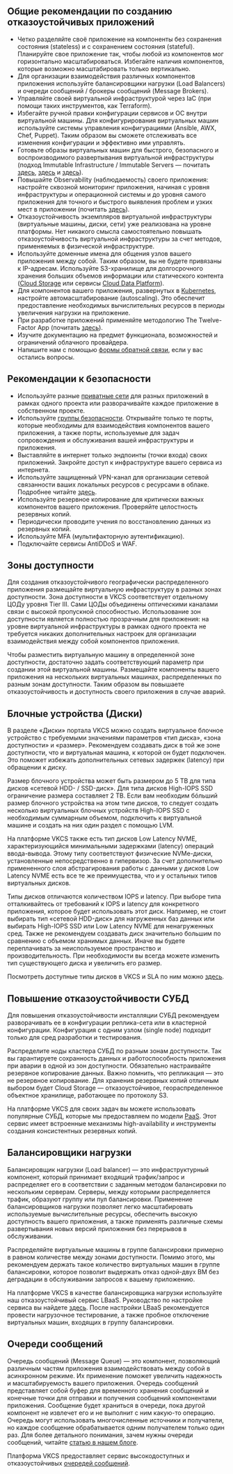 ## Общие рекомендации по созданию отказоустойчивых приложений

- Четко разделяйте своё приложение на компоненты без сохранения состояния (stateless) и с сохранением состояния (stateful). Планируйте свое приложение так, чтобы любой из компонентов мог горизонтально масштабироваться. Избегайте наличия компонентов, которые возможно масштабировать только вертикально.
- Для организации взаимодействия различных компонентов приложения используйте балансировщики нагрузки (Load Balancers) и очереди сообщений / брокеры сообщений (Message Brokers).
- Управляйте своей виртуальной инфраструктурой через IaC (при помощи таких инструментов, как Terraform).
- Избегайте ручной правки конфигурации сервисов и ОС внутри виртуальной машины. Для конфигурирования виртуальных машин используйте системы управления конфигурациями (Ansible, AWX, Chef, Puppet). Таким образом вы сможете отслеживать все изменения конфигурации и эффективно ими управлять.
- Готовьте образы виртуальных машин для быстрого, безопасного и воспроизводимого развертывания виртуальной инфраструктуры (подход Immutable Infrastructure / Immutable Servers — почитать [здесь](https://martinfowler.com/bliki/ImmutableServer.html), [здесь](https://www.hashicorp.com/resources/what-is-mutable-vs-immutable-infrastructure) и [здесь](https://medium.com/the-cloud-architect/immutable-infrastructure-21f6613e7a23)).
- Повышайте Observability (наблюдаемость) своего приложения: настройте сквозной мониторинг приложения, начиная с уровня инфраструктуры и операционной системы и до уровня самого приложения для точного и быстрого выявления проблем и узких мест в приложении (почитать [здесь](https://www.dynatrace.com/news/blog/what-is-observability-2/)).
- Отказоустойчивость экземпляров виртуальной инфраструктуры (виртуальные машины, диски, сети) уже реализована на уровне платформы. Нет никакого смысла самостоятельно повышать отказоустойчивость виртуальной инфраструктуры за счет методов, применяемых в физической инфраструктуре.
- Используйте доменные имена для общения узлов вашего приложения между собой. Таким образом, вы не будете привязаны к IP-адресам.
  Используйте S3-хранилище для долгосрочного хранения больших объемов информации или статического контента ([Cloud Storage](https://mcs.mail.ru/docs/ru/base/s3#) или сервисы [Cloud Data Platform](https://mcs.mail.ru/bigdata/)).
- Для компонентов вашего приложения, развернутых в [Kubernetes](https://mcs.mail.ru/help/kubernetes/scaling), настройте автомасштабирование (autoscaling). Это обеспечит предоставление необходимых вычислительных ресурсов в периоды увеличения нагрузки на приложение.
- При разработке приложений применяйте методологию The Twelve-Factor App (почитать [здесь](https://12factor.net/)).
- Изучите документацию на предмет функционала, возможностей и ограничений облачного провайдера.
- Напишите нам с помощью [формы обратной связи](https://mcs.mail.ru/help/contact-us), если у вас остались вопросы.

## Рекомендации к безопасности

- Используйте разные [приватные сети](https://mcs.mail.ru/docs/ru/networks/vnet/networks) для разных приложений в рамках одного проекта или разворачивайте каждое приложение в собственном проекте.
- Используйте [группы безопасности](https://mcs.mail.ru/docs/ru/networks/vnet/firewall#). Открывайте только те порты, которые необходимы для взаимодействия компонентов вашего приложения, а также порты, используемые для задач сопровождения и обслуживания вашей инфраструктуры и приложения.
- Выставляйте в интернет только эндпоинты (точки входа) своих приложений. Закройте доступ к инфраструктуре вашего сервиса из интернета.
- Используйте защищенный VPN-канал для организации сетевой связанности ваших локальных ресурсов с ресурсами в облаке. Подробнее читайте [здесь](https://mcs.mail.ru/help/network/vpn).
- Используйте резервное копирование для критически важных компонентов вашего приложения. Проверяйте целостность резервных копий.
- Периодически проводите учения по восстановлению данных из резервных копий.
- Используйте MFA (мультифакторную аутентификацию).
- Подключайте сервисы AntiDDoS и WAF.

## Зоны доступности

Для создания отказоустойчивого географически распределенного приложения размещайте виртуальную инфраструктуру в разных зонах доступности. Зона доступности в VKCS соответствует отдельному ЦОДу уровня Tier III. Сами ЦОДы объединены оптическими каналами связи с высокой пропускной способностью. Использование зон доступности является полностью прозрачным для приложения: на уровне виртуальной инфраструктуры в рамках одного проекта не требуется никаких дополнительных настроек для организации взаимодействия между собой компонентов приложения.

Чтобы разместить виртуальную машину в определенной зоне доступности, достаточно задать соответствующий параметр при создании этой виртуальной машины. Размещайте компоненты вашего приложения на нескольких виртуальных машинах, распределенных по разным зонам доступности. Таким образом вы повышаете отказоустойчивость и доступность своего приложения в случае аварий.

## Блочные устройства (Диски)

В разделе «Диски» портала VKCS можно создать виртуальное блочное устройство с требуемыми значениями параметров «тип диска», «зона доступности» и «размер». Рекомендуем создавать диск в той же зоне доступности, что и виртуальная машина, к которой он будет подключен. Это поможет избежать дополнительных сетевых задержек (latency) при обращении к диску.

Размер блочного устройства может быть размером до 5 TB для типа дисков «сетевой HDD- / SSD-диск». Для типа дисков High-IOPS SSD ограничение размера составляет 2 TB. Если вам необходим бóльший размер блочного устройства на этом типе дисков, то следует создать несколько виртуальных блочных устройств High-IOPS SSD с необходимым суммарным объемом, подключить к виртуальной машине и создать на них один раздел с помощью LVM.

На платформе VKCS также есть тип дисков Low Latency NVME, характеризующийся минимальными задержками (latency) операций ввода-вывода. Этому типу соответствуют физические NVMe-диски, установленные непосредственно в гипервизор. За счет дополнительно примененного слоя абстрагирования работы с данными у дисков Low Latency NVME есть все те же преимущества, что и у остальных типов виртуальных дисков.

Типы дисков отличаются количеством IOPS и latency. При выборе типа отталкивайтесь от требований к IOPS и latency для конкретного приложения, которое будет использовать этот диск. Например, не стоит выбирать тип «сетевой HDD-диск» для нагруженных баз данных или выбирать High-IOPS SSD или Low Latency NVME для ненагруженных сред. Также не рекомендуем создавать диск значительно большим по сравнению с объемом хранимых данных. Иначе вы будете переплачивать за неиспользуемое пространство и производительность. При необходимости вы всегда можете изменить тип существующего диска и увеличить его размер.

Посмотреть доступные типы дисков в VKCS и SLA по ним можно [здесь](https://mcs.mail.ru/docs/base/iaas/vm-volumes/volume-sla#tipy_diskov).

## Повышение отказоустойчивости СУБД

Для повышения отказоустойчивости инсталляции СУБД рекомендуем разворачивать ее в конфигурации реплика-сета или в кластерной конфигурации. Конфигурация с одним узлом (single node) подходит только для сред разработки и тестирования.

Распределите ноды кластера СУБД по разным зонам доступности. Так вы гарантируете сохранность данных и работоспособность приложения при аварии в одной из зон доступности. Обязательно настраивайте резервное копирование данных. Важно помнить, что репликация — это не резервное копирование. Для хранения резервных копий отличным выбором будет Cloud Storage — отказоустойчивое, геораспределенное объектное хранилище, работающее по протоколу S3.

На платформе VKCS для своих задач вы можете использовать популярные СУБД, которые мы предоставляем по модели [PaaS](https://mcs.mail.ru/databases/). Этот сервис имеет встроенные механизмы high-availability и инструменты создания консистентных резервных копий.

## Балансировщики нагрузки

Балансировщик нагрузки (Load balancer) — это инфраструктурный компонент, который принимает входящий трафик/запрос и распределяет его в соответствии с заданным методом балансировки по нескольким серверам. Серверы, между которыми распределяется трафик, образуют группу или пул балансировки. Применение балансировщиков нагрузки позволяет легко масштабировать используемые вычислительные ресурсы, обеспечить высокую доступность вашего приложения, а также применять различные схемы развертывания новых версий приложения без перерывов в обслуживании.

Распределяйте виртуальные машины в группе балансировки примерно в равном количестве между зонами доступности. Помимо этого, мы рекомендуем держать такое количество виртуальных машин в группе балансировки, которое позволит выдержать отказ одной-двух ВМ без деградации в обслуживании запросов к вашему приложению.

На платформе VKCS в качестве балансировщика нагрузки используйте наш отказоустойчивый сервис LBaaS. Руководство по настройке сервиса вы найдете [здесь](https://mcs.mail.ru/help/network/balancers). После настройки LBaaS рекомендуется провести нагрузочное тестирование, а также пробное отключение виртуальных машин, входящих в группу балансировки.

## Очереди сообщений

Очередь сообщений (Message Queue) — это компонент, позволяющий различным частям приложения взаимодействовать между собой в асинхронном режиме. Их применение поможет увеличить надежность и масштабируемость вашего приложения. Очередь сообщений представляет собой буфер для временного хранения сообщений и конечные точки для отправки и получения сообщений компонентами приложения. Сообщение будет храниться в очереди, пока другой компонент не извлечет его и не выполнит с ним какую-то операцию. Очередь могут использовать многочисленные источники и получатели, но каждое сообщение обрабатывается одним получателем только один раз. Для более детального понимания, зачем нужны очереди сообщений, читайте [статью в нашем блоге](https://mcs.mail.ru/blog/zachem-nuzhny-ocheredi-soobshcheniy-v-mikroservisnoy-arkhitekture).

Платформа VKCS предоставляет сервис высокодоступных и отказоустойчивых [очередей сообщений](https://mcs.mail.ru/blog/zachem-nuzhny-ocheredi-soobshcheniy-v-mikroservisnoy-arkhitekture).
